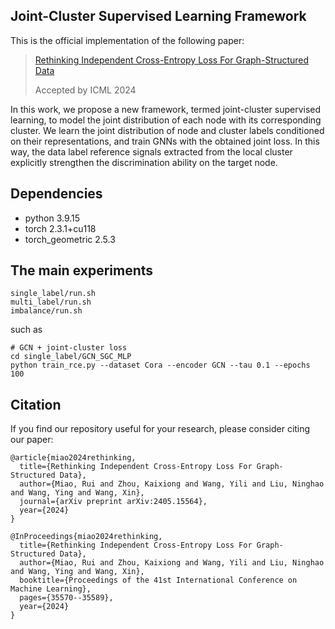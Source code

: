 ## Joint-Cluster Supervised Learning Framework

This is the official implementation of the following paper:

> [Rethinking Independent Cross-Entropy Loss For Graph-Structured Data](https://arxiv.org/pdf/2405.15564)
> 
> Accepted by ICML 2024

In this work, we propose a new framework, termed joint-cluster supervised learning, to model the joint distribution of each node with its corresponding cluster. We learn the joint distribution of node and cluster labels conditioned on their representations, and train GNNs with the obtained joint loss. In this way, the data label reference signals extracted from the local cluster explicitly strengthen the discrimination ability on the target node. 

## Dependencies

- python 3.9.15
- torch    2.3.1+cu118
- torch_geometric 2.5.3

## The main experiments

```
single_label/run.sh
multi_label/run.sh
imbalance/run.sh
```
such as 
```
# GCN + joint-cluster loss
cd single_label/GCN_SGC_MLP
python train_rce.py --dataset Cora --encoder GCN --tau 0.1 --epochs 100
```

## Citation
If you find our repository useful for your research, please consider citing our paper:
```
@article{miao2024rethinking,
  title={Rethinking Independent Cross-Entropy Loss For Graph-Structured Data},
  author={Miao, Rui and Zhou, Kaixiong and Wang, Yili and Liu, Ninghao and Wang, Ying and Wang, Xin},
  journal={arXiv preprint arXiv:2405.15564},
  year={2024}
}

@InProceedings{miao2024rethinking,
  title={Rethinking Independent Cross-Entropy Loss For Graph-Structured Data},
  author={Miao, Rui and Zhou, Kaixiong and Wang, Yili and Liu, Ninghao and Wang, Ying and Wang, Xin},
  booktitle={Proceedings of the 41st International Conference on Machine Learning},
  pages={35570--35589},
  year={2024}
}
```
